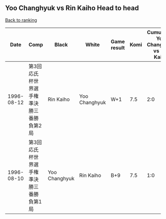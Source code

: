 ## Yoo Changhyuk vs Rin Kaiho Head to head

[Back to ranking](../../index.md)




| **Date** | **Comp** | **Black** | **White** | **Game result** | **Komi** | **Cumulative Yoo Changhyuk vs Rin Kaiho** | **Yoo Changhyuk streak** | **Rin Kaiho streak** | 
| --- | --- | --- | --- | --- | --- | --- | --- | --- |
| 1996-08-12 | 第3回応氏杯世界選手権準決勝三番勝負第2局 | Rin Kaiho | Yoo Changhyuk | W+1 | 7.5 | 2:0 | 2 | 0 | 
| 1996-08-10 | 第3回応氏杯世界選手権準決勝三番勝負第1局 | Yoo Changhyuk | Rin Kaiho | B+9 | 7.5 | 1:0 | 1 | 0 |




